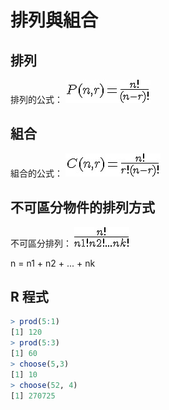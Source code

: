 # 排列與組合

## 排列

排列的公式： ![](../timg/f2a971a416c1.jpg) 

## 組合

組合的公式：  ![](../timg/0927c73c86a4.jpg) 


## 不可區分物件的排列方式

不可區分排列：  ![](../timg/17173dd51a55.jpg) 

n = n1 + n2 + ... + nk

## R 程式

```R
> prod(5:1)
[1] 120
> prod(5:3)
[1] 60
> choose(5,3)
[1] 10
> choose(52, 4)
[1] 270725
```